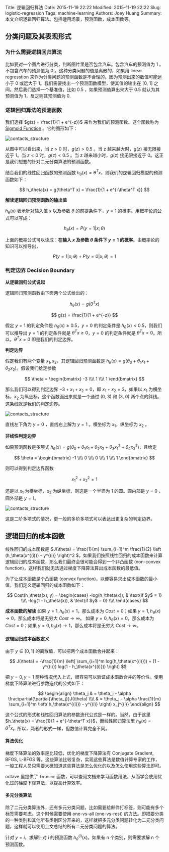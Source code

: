 Title: 逻辑回归算法
Date: 2015-11-19 22:22
Modified: 2015-11-19 22:22
Slug: logistic-regression
Tags: machine-learning
Authors: Joey Huang
Summary: 本文介绍逻辑回归算法。包括适用场景，预测函数，成本函数等。


## 分类问题及其表现形式

### 为什么需要逻辑回归算法

比如要对一个图片进行分类，判断图片里是否包含汽车。包含汽车的预测值为 1 。不包含汽车的预测值为 0 。这种分类问题的值是离散的，如果用 linear regresstion 来作为分类问题的预测函数是不合理的。因为预测出来的数值可能远小于 0 或远大于 1。我们需要找出一个预测函数模型，使其值的输出在 [0, 1] 之间。然后我们选择一个基准值，比如 0.5 ，如果预测值算出来大于 0.5 就认为其预测值为 1，反之则其预测值为 0.

### 逻辑回归算法的预测函数

我们选择 $g(z) = \frac{1}{1 + e^{-z}}$ 来作为我们的预测函数。这个函数称为 [Sigmoid Function][1] 。它的图形如下：

![contacts_structure](https://upload.wikimedia.org/wikipedia/commons/thumb/8/88/Logistic-curve.svg/320px-Logistic-curve.svg.png)

从图中可以看出来，当 $z > 0$ 时，$g(z) > 0.5$ 。当 z 越来越大时，$g(z)$ 接无限接近于 1。当 $z < 0$ 时，$g(z) < 0.5$ 。当 z 越来越小时，$g(z)$ 接无限接近于 0。这正是我们想要的针对二元分类算法的预测函数。

结合我们的线性回归函数的预测函数 $h_\theta(x) = \theta^T x$，则我们的逻辑回归模型的预测函数如下：

$$
h_\theta(x) = g(\theta^T x) = \frac{1}{1 + e^{-\theta^T x}}
$$

**解读逻辑回归预测函数的输出值**

$h_\theta(x)$ 表示针对输入值 $x$ 以及参数 $\theta$ 的前提条件下，$y=1$ 的概率。用概率论的公式可以写成：

$$
h_\theta(x) = P(y=1 \vert x; \theta)
$$

上面的概率公式可以读成：**在输入 $x$ 及参数 $\theta$ 条件下 $y=1$ 的概率**。由概率论的知识可以推导出，

$$
P(y=1 \vert x; \theta) + P(y=0 \vert x; \theta) = 1
$$

### 判定边界 Decision Boundary

**从逻辑回归公式说起**

逻辑回归预测函数由下面两个公式给出的：

$$
h_\theta(x) = g(\theta^T x)
$$

$$
g(z) = \frac{1}{1 + e^{-z}}
$$

假定 $y=1$ 的判定条件是 $h_\theta(x) \geq 0.5$，$y=0$ 的判定条件是 $h_\theta(x) < 0.5$，则我们可以推导出 $y=1$ 的判定条件就是 $\theta^T x \geq 0$，$y=0$ 的判定条件就是 $\theta^T x < 0$。所以，$\theta^T x = 0$ 即是我们的判定边界。

**判定边界**

假定我们有两个变量 $x_1, x_2$，其逻辑回归预测函数是 $h_\theta(x) = g(\theta_0 + \theta_1 x_1 + \theta_2 x_2)$。假设我们给定参数

$$
\theta = \begin{bmatrix} -3 \\\\ 1 \\\\ 1 \end{bmatrix}
$$

那么我们可以得到判定边界 $-3 + x_1 + x_2 = 0$，即 $x_1 + x_2 = 3$，如果以 $x_1$ 为横坐标，$x_2$ 为纵坐标，这个函数画出来就是一个通过 (0, 3) 和 (3, 0) 两个点的斜线。这条线就是我们的判定边界。

![contacts_structure](https://raw.githubusercontent.com/kamidox/blogs/master/images/ml_line_decision_boundary.png)

直线左下角为 $y=0$ ，直线右上解为 $y=1$ 。横坐标为 $x_1$，纵坐标为 $x_2$ 。

**非线性判定边界**

如果预测函数是多项式 $h_\theta(x) = g(\theta_0 + \theta_1 x_1 + \theta_2 x_2 + \theta_3 x_1^2 + \theta_4 x_2^2)$，且给定

$$
\theta = \begin{bmatrix} -1 \\\\ 0 \\\\ 0 \\\\ 1 \\\\ 1 \end{bmatrix}
$$

则可以得到判定边界函数

$$
x_1^2 + x_2^2 = 1
$$

还是以 $x_1$ 为横坐标，$x_2$ 为纵坐标，则这是一个半径为 1 的圆。圆内部是 $y=0$ ，圆外部是 $y=1$。

![contacts_structure](https://raw.githubusercontent.com/kamidox/blogs/master/images/ml_circle_decision_boundary.png)

这是二阶多项式的情况，更一般的多阶多项式可以表达出更复杂的判定边界。


## 逻辑回归的成本函数

线性回归的成本函数是 $J(\theta) = \frac{1}{m} \sum_{i=1}^m \frac{1}{2} \left (h_\theta(x^{(i)}) - y^{(i)} \right)^2 $，如果我们按照线性回归的成本函数来计算逻辑回归的成本函数，那么我们最终会很可能会得到一个非凸函数 (non-convex function)，这样我们就无法通过梯度下降算法算出成本函数的最低值。

为了让成本函数是个凸函数 (convex function)，以便容易求出成本函数的最小值，我们定义逻辑回归的成本函数如下：

$$
Cost(h_\theta(x), y) = \begin{cases}
    -log(h_\theta(x)), & \text{if $y$ = 1} \\\\
    -log(1 - h_\theta(x)), & \text{if $y$ = 0} \\\\
\end{cases}
$$

**成本函数的解读**
如果 $y = 1, h_\theta(x) = 1$，那么成本为 $Cost = 0$；如果 $y = 1, h_\theta(x) \rightarrow 0$，那么成本将是无穷大 $Cost \rightarrow \infty$。
如果 $y = 0, h_\theta(x) = 0$，那么成本为 $Cost = 0$；如果 $y = 0, h_\theta(x) \rightarrow 1$，那么成本将是无穷大 $Cost \rightarrow \infty$。

#### 逻辑回归成本函数定义

由于 $y \in [0, 1]$ 的离散值，可以把两个成本函数合并起来：

$$
J(\theta) = -\frac{1}{m} \left[ \sum_{i=1}^m log(h_\theta(x^{(i)})) + (1 - y^{(i)}) log(1 - h_\theta(x^{(i)})) \right]
$$

把 $y = 0, y = 1$ 两种情况代入上式，很容易可以验证成本函数合并的等价性。使用梯度下降算法进行参数迭代的公式如下：

$$
\begin{align}
\theta_j & = \theta_j - \alpha \frac\partial{\partial{\theta_j}}J(\theta) \\\\
& =  \theta_j - \alpha \frac{1}{m} \sum_{i=1}^m \left( h_\theta(x^{(i)}) - y^{(i)} \right) x_j^{(i)}
\end{align}
$$

这个公式的形式和线性回归算法的参数迭代公式是一样的。当然，由于这里 $h_\theta(x) = \frac{1}{1 + e^{-\theta^T x}}$，而线性回归算法里 $h_\theta(x) = \theta^T x$。所以，两者的形式一样，但数值计算完全不同。


#### 算法优化

梯度下降算法的效率是比较低，优化的梯度下降算法有 Conjugate Gradient, BFGS, L-BFGS 等。这些算法比较复杂，实现这些算法是数值计算专家的工作，一般工程人员只需要大概知道这些算法是怎么优化的以及怎么使用这些算法即可。

octave 里提供了 `fminunc` 函数，可以查阅文档来学习函数用法，从而学会使用优化过的梯度下降算法，以提高计算效率。

#### 多元分类算法

除了二元分类算法外，还有多元分类问题，比如需要给邮件打标签，则可能有多个标签需要考虑。这个时候需要使用 one-vs-all (one-vs-rest) 的方法。即把要分类的一种类别和其他所有类别区分开来的，这样就把多元分类问题转化为二元分类问题，这样就可以使用上文总结的所有二元分类问题的算法。

针对 $y = i$，求解针对 i 的预测函数 $h_\theta^{(i)}(x)$。如果有 n 个类别，则需要求解 n 个预测函数。


[1]: https://en.wikipedia.org/wiki/Sigmoid_function